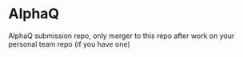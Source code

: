 # AlphaQ
AlphaQ submission repo, only merger to this repo after work on your personal team repo (if you have one)
